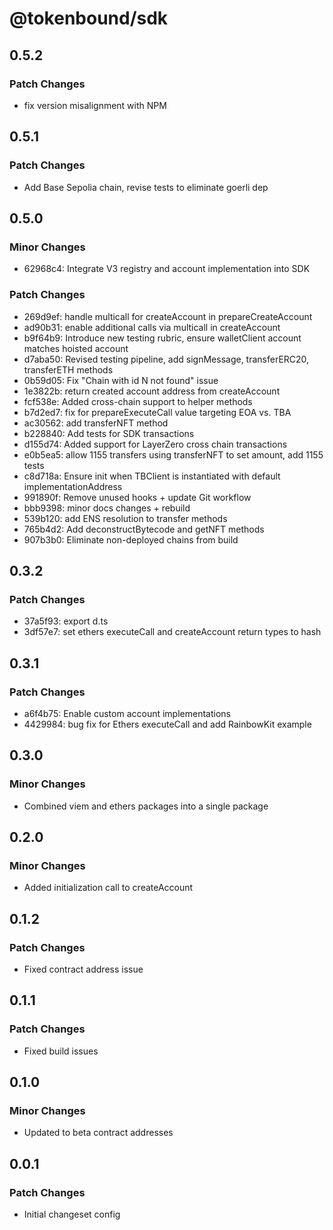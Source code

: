 # @tokenbound/sdk

## 0.5.2

### Patch Changes

- fix version misalignment with NPM

## 0.5.1

### Patch Changes

- Add Base Sepolia chain, revise tests to eliminate goerli dep

## 0.5.0

### Minor Changes

- 62968c4: Integrate V3 registry and account implementation into SDK

### Patch Changes

- 269d9ef: handle multicall for createAccount in prepareCreateAccount
- ad90b31: enable additional calls via multicall in createAccount
- b9f64b9: Introduce new testing rubric, ensure walletClient account matches hoisted account
- d7aba50: Revised testing pipeline, add signMessage, transferERC20, transferETH methods
- 0b59d05: Fix "Chain with id N not found" issue
- 1e3822b: return created account address from createAccount
- fcf538e: Added cross-chain support to helper methods
- b7d2ed7: fix for prepareExecuteCall value targeting EOA vs. TBA
- ac30562: add transferNFT method
- b228840: Add tests for SDK transactions
- d155d74: Added support for LayerZero cross chain transactions
- e0b5ea5: allow 1155 transfers using transferNFT to set amount, add 1155 tests
- c8d718a: Ensure init when TBClient is instantiated with default implementationAddress
- 991890f: Remove unused hooks + update Git workflow
- bbb9398: minor docs changes + rebuild
- 539b120: add ENS resolution to transfer methods
- 765b4d2: Add deconstructBytecode and getNFT methods
- 907b3b0: Eliminate non-deployed chains from build

## 0.3.2

### Patch Changes

- 37a5f93: export d.ts
- 3df57e7: set ethers executeCall and createAccount return types to hash

## 0.3.1

### Patch Changes

- a6f4b75: Enable custom account implementations
- 4429984: bug fix for Ethers executeCall and add RainbowKit example

## 0.3.0

### Minor Changes

- Combined viem and ethers packages into a single package

## 0.2.0

### Minor Changes

- Added initialization call to createAccount

## 0.1.2

### Patch Changes

- Fixed contract address issue

## 0.1.1

### Patch Changes

- Fixed build issues

## 0.1.0

### Minor Changes

- Updated to beta contract addresses

## 0.0.1

### Patch Changes

- Initial changeset config
